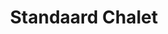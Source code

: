 ---
layout: page
title: Standaard Chalet
preview: 
    title: Standaard Chalet
    button:
        price: 109
    list:
        - scheergerief
        - reisgids
        - konijnepoot
        - pudding
---